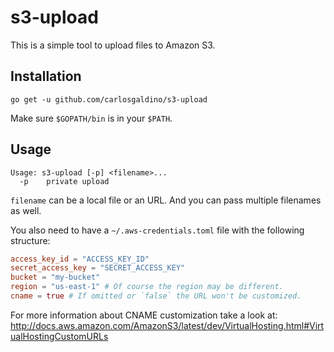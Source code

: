 # s3-upload

This is a simple tool to upload files to Amazon S3.

## Installation

```
go get -u github.com/carlosgaldino/s3-upload
```

Make sure `$GOPATH/bin` is in your `$PATH`.

## Usage

```
Usage: s3-upload [-p] <filename>...
  -p	private upload
```

`filename` can be a local file or an URL. And you can pass multiple filenames as
well.

You also need to have a `~/.aws-credentials.toml` file with the following
structure:

```toml
access_key_id = "ACCESS_KEY_ID"
secret_access_key = "SECRET_ACCESS_KEY"
bucket = "my-bucket"
region = "us-east-1" # Of course the region may be different.
cname = true # If omitted or `false` the URL won't be customized.
```

For more information about CNAME customization take a look at: http://docs.aws.amazon.com/AmazonS3/latest/dev/VirtualHosting.html#VirtualHostingCustomURLs
